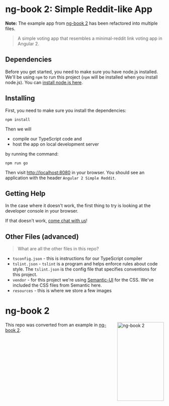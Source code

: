 # ng-book 2: Simple Reddit-like App

**Note:** The example app from [ng-book 2][] has been refactored into
multiple files.

> A simple voting app that resembles a minimal-reddit link voting app in
> Angular 2.

## Dependencies

Before you get started, you need to make sure you have node.js
installed. We'll be using `npm` to run this project (`npm` will be
installed when you install node.js). You can [install node.js
here](https://nodejs.org/en/).

## Installing

First, you need to make sure you install the dependencies:

```
npm install
```

Then we will

- compile our TypeScript code and
- host the app on local development server

by running the command:

```
npm run go
```

Then visit [http://localhost:8080](http://localhost:8080) in your
browser. You should see an application with the header `Angular 2 Simple
Reddit`.

## Getting Help

In the case where it doesn't work, the first thing to try is looking at
the developer console in your browser.

If that doesn't work, [come chat with
us](https://gitter.im/ng-book/ng-book)!

## Other Files (advanced)

> What are all the other files in this repo?

- `tsconfig.json` - this is instructions for our TypeScript compiler
- `tslint.json` - `tslint` is a program and helps enforce rules about
  code style. The `tslint.json` is the config file that specifies
  conventions for this project.
- `vendor` - for this project we're using
  [Semantic-UI](http://semantic-ui.com/) for the CSS. We've included the
  CSS files from Semantic here.
- `resources` - this is where we store a few images




# ng-book 2

<a href="https://ng-book.com/2">
<img align="right" src="https://raw.githubusercontent.com/ng-book/angular2-rxjs-chat/master/app/images/readme/ng-book-2-as-book-cover-pigment.png" alt="ng-book 2" width="148" height="250" />
</a>

This repo was converted from an example in [ng-book 2][].

<div style="clear:both"></div>

[ng-book 2]: https://ng-book.com/2
